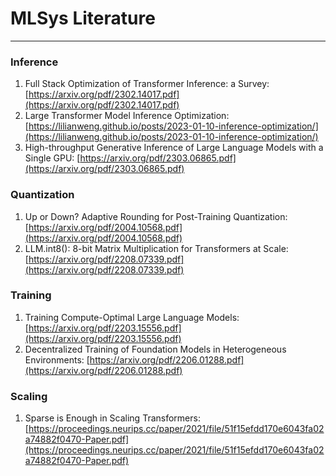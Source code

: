 # MLSys Literature

---

### Inference
1. Full Stack Optimization of Transformer Inference: a Survey: [https://arxiv.org/pdf/2302.14017.pdf](https://arxiv.org/pdf/2302.14017.pdf)
2. Large Transformer Model Inference Optimization: [https://lilianweng.github.io/posts/2023-01-10-inference-optimization/](https://lilianweng.github.io/posts/2023-01-10-inference-optimization/)
3. High-throughput Generative Inference of Large Language Models with a Single GPU: [https://arxiv.org/pdf/2303.06865.pdf](https://arxiv.org/pdf/2303.06865.pdf)

### Quantization
1. Up or Down? Adaptive Rounding for Post-Training Quantization: [https://arxiv.org/pdf/2004.10568.pdf](https://arxiv.org/pdf/2004.10568.pdf)
2. LLM.int8(): 8-bit Matrix Multiplication for Transformers at Scale: [https://arxiv.org/pdf/2208.07339.pdf](https://arxiv.org/pdf/2208.07339.pdf)

### Training
1. Training Compute-Optimal Large Language Models: [https://arxiv.org/pdf/2203.15556.pdf](https://arxiv.org/pdf/2203.15556.pdf)
2. Decentralized Training of Foundation Models in Heterogeneous Environments: [https://arxiv.org/pdf/2206.01288.pdf](https://arxiv.org/pdf/2206.01288.pdf)

### Scaling
1. Sparse is Enough in Scaling Transformers: [https://proceedings.neurips.cc/paper/2021/file/51f15efdd170e6043fa02a74882f0470-Paper.pdf](https://proceedings.neurips.cc/paper/2021/file/51f15efdd170e6043fa02a74882f0470-Paper.pdf)
